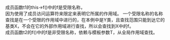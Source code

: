 成员函数t1的this->f()中的f是受限名称，  
因为使用了成员访问运算符来限定来表明它所属的作用域。
一个受限名称的名称查找是在一个受限的作用域中进行的，在本例中是Y类，且查找范围只能到达它的基类X，不会在它的外部作用域进行查找，所以会查找到X中的f。  
成员函数t2的f()中的f是非受限名称，依赖与模板参数T，从全局作用域查找。